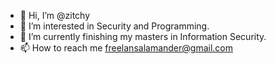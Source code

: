 - 👋 Hi, I’m @zitchy
- 👀 I’m interested in Security and Programming.
- 🌱 I’m currently finishing my masters in Information Security. 
- 📫 How to reach me freelansalamander@gmail.com
